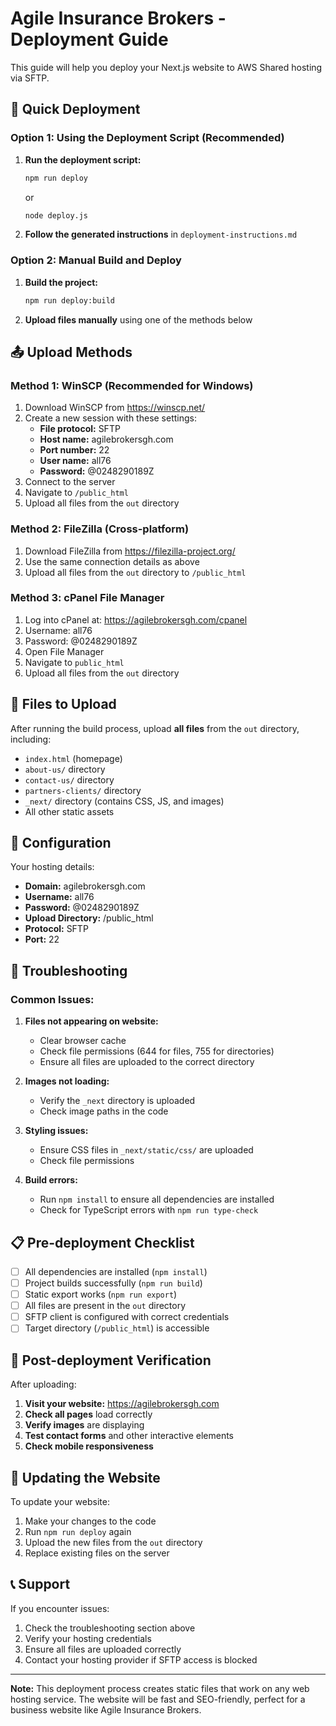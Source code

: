 # Agile Insurance Brokers - Deployment Guide

This guide will help you deploy your Next.js website to AWS Shared hosting via SFTP.

## 🚀 Quick Deployment

### Option 1: Using the Deployment Script (Recommended)

1. **Run the deployment script:**
   ```bash
   npm run deploy
   ```
   or
   ```bash
   node deploy.js
   ```

2. **Follow the generated instructions** in `deployment-instructions.md`

### Option 2: Manual Build and Deploy

1. **Build the project:**
   ```bash
   npm run deploy:build
   ```

2. **Upload files manually** using one of the methods below

## 📤 Upload Methods

### Method 1: WinSCP (Recommended for Windows)

1. Download WinSCP from https://winscp.net/
2. Create a new session with these settings:
   - **File protocol:** SFTP
   - **Host name:** agilebrokersgh.com
   - **Port number:** 22
   - **User name:** all76
   - **Password:** @0248290189Z
3. Connect to the server
4. Navigate to `/public_html`
5. Upload all files from the `out` directory

### Method 2: FileZilla (Cross-platform)

1. Download FileZilla from https://filezilla-project.org/
2. Use the same connection details as above
3. Upload all files from the `out` directory to `/public_html`

### Method 3: cPanel File Manager

1. Log into cPanel at: https://agilebrokersgh.com/cpanel
2. Username: all76
3. Password: @0248290189Z
4. Open File Manager
5. Navigate to `public_html`
6. Upload all files from the `out` directory

## 📁 Files to Upload

After running the build process, upload **all files** from the `out` directory, including:

- `index.html` (homepage)
- `about-us/` directory
- `contact-us/` directory
- `partners-clients/` directory
- `_next/` directory (contains CSS, JS, and images)
- All other static assets

## 🔧 Configuration

Your hosting details:
- **Domain:** agilebrokersgh.com
- **Username:** all76
- **Password:** @0248290189Z
- **Upload Directory:** /public_html
- **Protocol:** SFTP
- **Port:** 22

## 🐛 Troubleshooting

### Common Issues:

1. **Files not appearing on website:**
   - Clear browser cache
   - Check file permissions (644 for files, 755 for directories)
   - Ensure all files are uploaded to the correct directory

2. **Images not loading:**
   - Verify the `_next` directory is uploaded
   - Check image paths in the code

3. **Styling issues:**
   - Ensure CSS files in `_next/static/css/` are uploaded
   - Check file permissions

4. **Build errors:**
   - Run `npm install` to ensure all dependencies are installed
   - Check for TypeScript errors with `npm run type-check`

## 📋 Pre-deployment Checklist

- [ ] All dependencies are installed (`npm install`)
- [ ] Project builds successfully (`npm run build`)
- [ ] Static export works (`npm run export`)
- [ ] All files are present in the `out` directory
- [ ] SFTP client is configured with correct credentials
- [ ] Target directory (`/public_html`) is accessible

## 🎯 Post-deployment Verification

After uploading:

1. **Visit your website:** https://agilebrokersgh.com
2. **Check all pages** load correctly
3. **Verify images** are displaying
4. **Test contact forms** and other interactive elements
5. **Check mobile responsiveness**

## 🔄 Updating the Website

To update your website:

1. Make your changes to the code
2. Run `npm run deploy` again
3. Upload the new files from the `out` directory
4. Replace existing files on the server

## 📞 Support

If you encounter issues:

1. Check the troubleshooting section above
2. Verify your hosting credentials
3. Ensure all files are uploaded correctly
4. Contact your hosting provider if SFTP access is blocked

---

**Note:** This deployment process creates static files that work on any web hosting service. The website will be fast and SEO-friendly, perfect for a business website like Agile Insurance Brokers.
